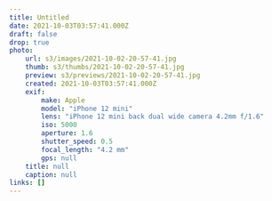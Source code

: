 ```yaml
---
title: Untitled
date: 2021-10-03T03:57:41.000Z
draft: false
drop: true
photo:
    url: s3/images/2021-10-02-20-57-41.jpg
    thumb: s3/thumbs/2021-10-02-20-57-41.jpg
    preview: s3/previews/2021-10-02-20-57-41.jpg
    created: 2021-10-03T03:57:41.000Z
    exif:
        make: Apple
        model: "iPhone 12 mini"
        lens: "iPhone 12 mini back dual wide camera 4.2mm f/1.6"
        iso: 5000
        aperture: 1.6
        shutter_speed: 0.5
        focal_length: "4.2 mm"
        gps: null
    title: null
    caption: null
links: []
---
```

